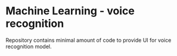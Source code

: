 # Machine Learning - voice recognition

Repository contains minimal amount of code to provide UI for voice recognition model.
